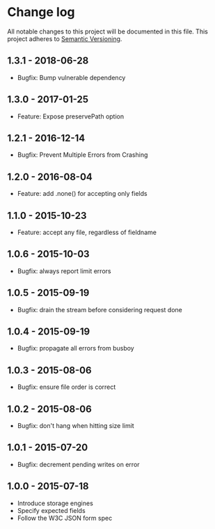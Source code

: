 # Change log

All notable changes to this project will be documented in this file.
This project adheres to [Semantic Versioning](http://semver.org/).

## 1.3.1 - 2018-06-28

- Bugfix: Bump vulnerable dependency

## 1.3.0 - 2017-01-25

- Feature: Expose preservePath option

## 1.2.1 - 2016-12-14

- Bugfix: Prevent Multiple Errors from Crashing

## 1.2.0 - 2016-08-04

- Feature: add .none() for accepting only fields

## 1.1.0 - 2015-10-23

- Feature: accept any file, regardless of fieldname

## 1.0.6 - 2015-10-03

- Bugfix: always report limit errors

## 1.0.5 - 2015-09-19

- Bugfix: drain the stream before considering request done

## 1.0.4 - 2015-09-19

- Bugfix: propagate all errors from busboy

## 1.0.3 - 2015-08-06

- Bugfix: ensure file order is correct

## 1.0.2 - 2015-08-06

- Bugfix: don't hang when hitting size limit

## 1.0.1 - 2015-07-20

- Bugfix: decrement pending writes on error

## 1.0.0 - 2015-07-18

- Introduce storage engines
- Specify expected fields
- Follow the W3C JSON form spec
